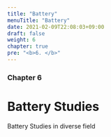 ```yaml
---
title: "Battery"
menuTitle: "Battery"
date: 2021-02-09T22:08:03+09:00
draft: false
weight: 6
chapter: true
pre: "<b>6. </b>"
---
```


### Chapter 6

# Battery Studies

Battery Studies in diverse field
